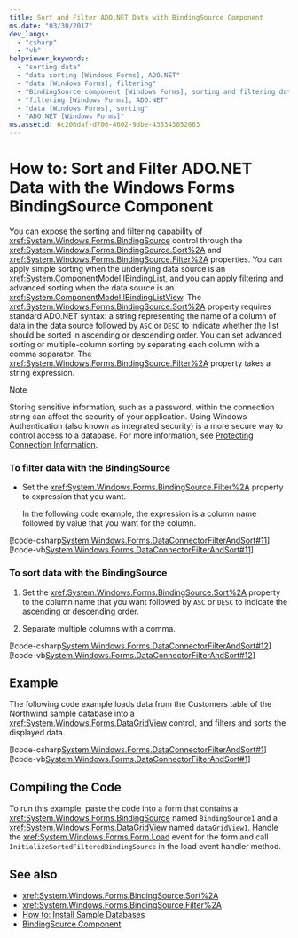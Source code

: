 ```yaml
---
title: Sort and Filter ADO.NET Data with BindingSource Component
ms.date: "03/30/2017"
dev_langs: 
  - "csharp"
  - "vb"
helpviewer_keywords: 
  - "sorting data"
  - "data sorting [Windows Forms], ADO.NET"
  - "data [Windows Forms], filtering"
  - "BindingSource component [Windows Forms], sorting and filtering data"
  - "filtering [Windows Forms], ADO.NET"
  - "data [Windows Forms], sorting"
  - "ADO.NET [Windows Forms]"
ms.assetid: 6c206daf-d706-4602-9dbe-435343052063
---
```

# How to: Sort and Filter ADO.NET Data with the Windows Forms BindingSource Component
You can expose the sorting and filtering capability of <xref:System.Windows.Forms.BindingSource> control through the <xref:System.Windows.Forms.BindingSource.Sort%2A> and <xref:System.Windows.Forms.BindingSource.Filter%2A> properties. You can apply simple sorting when the underlying data source is an <xref:System.ComponentModel.IBindingList>, and you can apply filtering and advanced sorting when the data source is an <xref:System.ComponentModel.IBindingListView>. The <xref:System.Windows.Forms.BindingSource.Sort%2A> property requires standard ADO.NET syntax: a string representing the name of a column of data in the data source followed by `ASC` or `DESC` to indicate whether the list should be sorted in ascending or descending order. You can set advanced sorting or multiple-column sorting by separating each column with a comma separator. The <xref:System.Windows.Forms.BindingSource.Filter%2A> property takes a string expression.  
  
> [!NOTE]
> Storing sensitive information, such as a password, within the connection string can affect the security of your application. Using Windows Authentication (also known as integrated security) is a more secure way to control access to a database. For more information, see [Protecting Connection Information](https://docs.microsoft.com/dotnet/framework/data/adonet/protecting-connection-information).  
  
### To filter data with the BindingSource  
  
- Set the <xref:System.Windows.Forms.BindingSource.Filter%2A> property to expression that you want.  
  
     In the following code example, the expression is a column name followed by value that you want for the column.  
  
 [!code-csharp[System.Windows.Forms.DataConnectorFilterAndSort#11](~/samples/snippets/csharp/VS_Snippets_Winforms/System.Windows.Forms.DataConnectorFilterAndSort/CS/form1.cs#11)]
 [!code-vb[System.Windows.Forms.DataConnectorFilterAndSort#11](~/samples/snippets/visualbasic/VS_Snippets_Winforms/System.Windows.Forms.DataConnectorFilterAndSort/VB/form1.vb#11)]  
  
### To sort data with the BindingSource  
  
1. Set the <xref:System.Windows.Forms.BindingSource.Sort%2A> property to the column name that you want followed by `ASC` or `DESC` to indicate the ascending or descending order.  
  
2. Separate multiple columns with a comma.  
  
 [!code-csharp[System.Windows.Forms.DataConnectorFilterAndSort#12](~/samples/snippets/csharp/VS_Snippets_Winforms/System.Windows.Forms.DataConnectorFilterAndSort/CS/form1.cs#12)]
 [!code-vb[System.Windows.Forms.DataConnectorFilterAndSort#12](~/samples/snippets/visualbasic/VS_Snippets_Winforms/System.Windows.Forms.DataConnectorFilterAndSort/VB/form1.vb#12)]  
  
## Example  
 The following code example loads data from the Customers table of the Northwind sample database into a <xref:System.Windows.Forms.DataGridView> control, and filters and sorts the displayed data.  
  
 [!code-csharp[System.Windows.Forms.DataConnectorFilterAndSort#1](~/samples/snippets/csharp/VS_Snippets_Winforms/System.Windows.Forms.DataConnectorFilterAndSort/CS/form1.cs#1)]
 [!code-vb[System.Windows.Forms.DataConnectorFilterAndSort#1](~/samples/snippets/visualbasic/VS_Snippets_Winforms/System.Windows.Forms.DataConnectorFilterAndSort/VB/form1.vb#1)]  
  
## Compiling the Code  
 To run this example, paste the code into a form that contains a <xref:System.Windows.Forms.BindingSource> named `BindingSource1` and a <xref:System.Windows.Forms.DataGridView> named `dataGridView1`. Handle the <xref:System.Windows.Forms.Form.Load> event for the form and call `InitializeSortedFilteredBindingSource` in the load event handler method.  
  
## See also

- <xref:System.Windows.Forms.BindingSource.Sort%2A>
- <xref:System.Windows.Forms.BindingSource.Filter%2A>
- [How to: Install Sample Databases](https://docs.microsoft.com/previous-versions/visualstudio/visual-studio-2013/8b6y4c7s(v=vs.120))
- [BindingSource Component](bindingsource-component.md)
